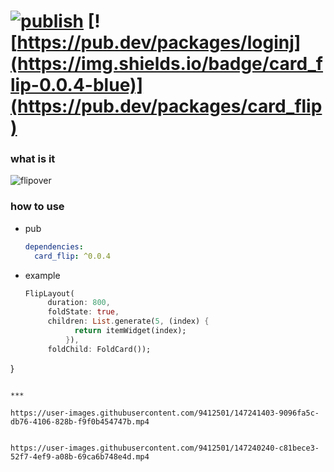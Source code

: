 # [![publish](https://github.com/ZuYun/card_flip/actions/workflows/publish.yml/badge.svg)](https://github.com/ZuYun/card_flip/actions/workflows/publish.yml)  [![https://pub.dev/packages/loginj](https://img.shields.io/badge/card_flip-0.0.4-blue)](https://pub.dev/packages/card_flip)  

### what is it

![flipover](https://raw.githubusercontent.com/ZuYun/card_flip/main/preview/flip_cards.gif)

### how to use
 - pub

   ```yaml
   dependencies:
     card_flip: ^0.0.4
   ```

 - example

   ```dart
   FlipLayout(
        duration: 800,
        foldState: true,
        children: List.generate(5, (index) {
              return itemWidget(index);
        	}),
        foldChild: FoldCard());
  }
   ```
   
***

   https://user-images.githubusercontent.com/9412501/147241403-9096fa5c-db76-4106-828b-f9f0b454747b.mp4


   https://user-images.githubusercontent.com/9412501/147240240-c81bece3-52f7-4ef9-a08b-69ca6b748e4d.mp4
